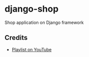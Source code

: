 # django-shop
 Shop application on Django framework

## Credits

- [Playlist on YouTube](https://www.youtube.com/watch?v=QSyrThcaghg&list=PL-51WBLyFTg0omnamUjL1TCVov7yDTRng)
